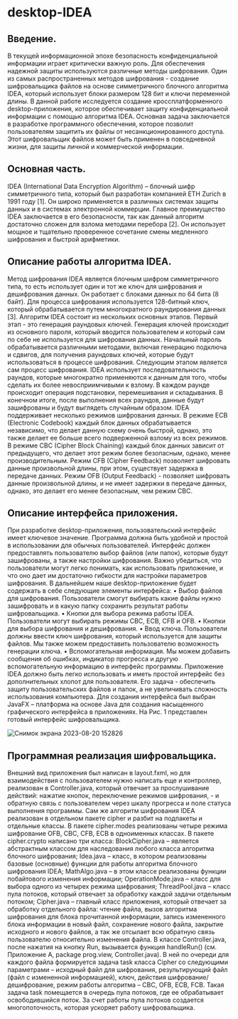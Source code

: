# desktop-IDEA

## Введение.
В текущей информационной эпохе безопасность конфиденциальной информации играет критически важную роль. Для обеспечения надежной защиты используются различные методы шифрования. Один из самых распространенных методов шифрования - создание шифровальщика файлов на основе симметричного блочного алгоритма IDEA, который использует блоки размером 128 бит и ключи переменной длины. В данной работе исследуется создание кроссплатформенного desktop-приложения, которое обеспечивает защиту конфиденциальной информации с помощью алгоритма IDEA. Основная задача заключается в разработке программного обеспечения, которое позволит пользователям защитить их файлы от несанкционированного доступа. Этот шифровальщик файлов может быть применен в повседневной жизни, для защиты личной и коммерческой информации. 

## Основная часть.
IDEA (International Data Encryption Algorithm) – блочный шифр симметричного типа, который был разработан компанией ETH Zurich в 1991 году [1]. Он широко применяется в различных системах защиты данных и в системах электронной коммерции. 
Главное преимущество IDEA заключается в его безопасности, так как данный алгоритм достаточно сложен для взлома методами перебора [2]. Он использует мощное и тщательно проверенное сочетание смены медленного шифрования и быстрой арифметики.

## Описание работы алгоритма IDEA.
Метод шифрования IDEA является блочным шифром симметричного типа, то есть использует один и тот же ключ для шифрования и дешифрования данных. Он работает с блоками данных по 64 бита (8 байт). Для процесса шифрования используется 128-битный ключ, который обрабатывается путем многократного раундирования данных [3].
Алгоритм IDEA состоит из нескольких основных этапов. Первый этап - это генерация раундовых ключей. Генерация ключей происходит из основного пароля, который вводится пользователем и который сам по себе не используется для шифрования данных. Начальный пароль обрабатывается различными методами, включая генерацию подключа и сдвигов, для получения раундовых ключей, которые будут использоваться в процессе шифрования.
Следующим этапом является сам процесс шифрования. IDEA использует последовательность раундов, которые многократно применяются к данным для того, чтобы сделать их более невосприимчивыми к взлому. В каждом раунде происходит операция подстановки, перемешивания и складывания. В конечном итоге, после выполнения всех раундов, данные будут зашифрованы и будут выглядеть случайным образом.
IDEA поддерживает несколько режимов шифрования данных. В режиме ECB (Electronic Codebook) каждый блок данных обрабатывается независимо, что делает данную схему очень быстрой, однако, это также делает ее больше всего подверженной взлому из всех режимов. В режиме CBC (Cipher Block Chaining) каждый блок данных зависит от предыдущего, что делает этот режим более безопасным, однако, менее производительным. Режим CFB (Cipher Feedback) позволяет шифровать данные произвольной длины, при этом, существует задержка в передаче данных. Режим OFB (Output Feedback) - позволяет шифровать данные произвольной длины, и не имеет задержки в передаче данных, однако, это делает его менее безопасным, чем режим CBC.

## Описание интерфейса приложения.
При разработке desktop-приложения, пользовательский интерфейс имеет ключевое значение. Программа должна быть удобной и простой в использовании для обычных пользователей. Интерфейс должен предоставлять пользователю выбор файлов (или папок), которые будут зашифрованы, а также настройки шифрования. Важно убедиться, что пользователи могут легко понимать, как использовать приложение, и что оно дает им достаточно гибкости для настройки параметров шифрования.
В дальнейшем наше desktop-приложение будет содержать в себе следующие элементы интерфейса:
•	Выбор файлов для шифрования. Пользователи смогут выбирать какие файлы нужно зашифровать и в какую папку сохранить результат работы шифровальщика.
•	Кнопки для выбора режима работы IDEA. Пользователи могут выбирать режимы CBC, ECB, CFB и OFB.
•	Кнопки для выбора шифрования и дешифрования.
•	Ввод ключа. Пользователи должны ввести ключ шифрования, который используется для защиты файлов. Мы также можем предоставить пользователю возможность генерации ключа.
•	Вспомогательная информация. Мы можем добавить сообщения об ошибках, индикатор прогресса и другую вспомогательную информацию в интерфейс программы.
Приложение IDEA должно быть легко использовать и иметь простой интерфейс без дополнительных хлопот для пользователя. Его задача - обеспечить защиту пользовательских файлов и папок, а не увеличивать сложность использования компьютера.
Для создания интерфейса был выбран JavaFX – платформа на основе Java для создания насыщенного графического интерфейса в приложениях. На Рис. 1 представлен готовый интерфейс шифровальщика.

![Снимок экрана 2023-08-20 152826](https://github.com/FreeSoul777/desktop-IDEA/assets/95954920/f69ce331-7faf-45c5-9f92-1033716ab1b4)

## Программная реализация шифровальщика.
Внешний вид приложения был написан в layout.fxml, но для взаимодействия с пользователем нужно написать еще и контроллер, реализован в Controller.java, который отвечает за прослушивание действий: нажатие кнопок, переключение режимов шифрования, - и обратную связь с пользователем через шкалу прогресса и поле статуса выполнения программы. 
Сам же алгоритм шифрования IDEA реализован в отдельном пакете cipher и разбит на подпакеты и отдельные классы. В пакете cipher.modes реализованы четыре режима шифрование OFB, CBC, CFB, ECB в одноименных классах. В пакете cipher.crypto написано три класса: BlockCipher.java – является абстрактным классом для наследования любого класса алгоритма блочного шифрования; Idea.java – класс, в котором реализованы базовые (основные) функции для работы алгоритма блочного шифрования IDEA; MathAlgo.java – в этом классе реализованы функции побайтового изменения информации; OperationMode.java – класс для выбора одного из четырех режима шифрования; ThreadPool.java – класс пула потоков, который отвечает за обработку каждой задачи отдельным потоком; Cipher.java – главный класс приложения, который отвечает за обработку отдельного файла: чтение файла, вызов алгоритма шифрования для блока прочитанной информации, запись измененного блока информации в новый файл, сохранение нового файла, закрытие исходного и нового файлов, а так же отсылает всю обратную связь пользователю относительно изменения файла. 
В классе Controller.java, после нажатия на кнопку Run, вызывается функция handleRun() (см. Приложение А, package prog.view, Controller.java). В ней по очереди для каждого файла формируется задача task класса Cipher со следующими параметрами – исходный файл для шифрования, результирующий файл (файл с измененной информацией), ключ, действия шифрование/дешифрование, режим работы алгоритма – CBC, OFB, ECB, FCB. Такая задача task помещается в очередь пула потоков, где ее обрабатывает освободившийся поток. За счет работы пула потоков создается многопоточность, которая ускоряет работу шифровальщика. 
